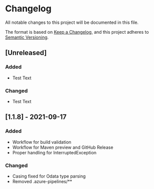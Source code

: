 # Changelog

All notable changes to this project will be documented in this file.

The format is based on [Keep a Changelog](https://keepachangelog.com/en/1.0.0/),
and this project adheres to [Semantic Versioning](https://semver.org/spec/v2.0.0.html).

## [Unreleased]

### Added

- Test Text

### Changed

- Test Text

## [1.1.8] - 2021-09-17 

### Added

- Workflow for build validation
- Workflow for Maven preview and GitHub Release
- Proper handling for InterruptedException

### Changed

- Casing fixed for Odata type parsing
- Removed .azure-pipelines/**
